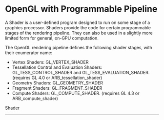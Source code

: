 # OpenGL with Programmable Pipeline

A Shader is a user-defined program designed to run on some stage of a graphics processor. Shaders provide the code for certain programmable stages of the rendering pipeline. They can also be used in a slightly more limited form for general, on-GPU computation.

The OpenGL rendering pipeline defines the following shader stages, with their enumerator name:

- Vertex Shaders: GL_VERTEX_SHADER
- Tessellation Control and Evaluation Shaders: GL_TESS_CONTROL_SHADER and GL_TESS_EVALUATION_SHADER. (requires GL 4.0 or ARB_tessellation_shader)
- Geometry Shaders: GL_GEOMETRY_SHADER
- Fragment Shaders: GL_FRAGMENT_SHADER
- Compute Shaders: GL_COMPUTE_SHADER. (requires GL 4.3 or ARB_compute_shader)

[Shader](https://www.khronos.org/opengl/wiki/Shader)

---
